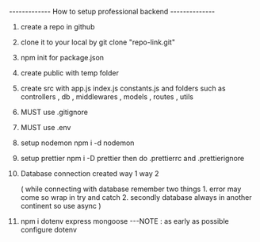------------- How to setup professional backend --------------

1. create a repo in github
2. clone it to your local by git clone "repo-link.git"

3. npm init for package.json
4. create public with temp folder
5. create src with app.js index.js constants.js and folders such as
   controllers , db , middlewares , models , routes , utils
6. MUST use .gitignore
7. MUST use .env

8. setup nodemon npm i -d nodemon
9. setup prettier npm i -D prettier
   then do .prettierrc and .prettierignore

10. Database connection created
    way 1
    way 2

    ( while connecting with database remember two things 1. error may come so wrap in try and catch 2. secondly database always in another continent so use async )

11. npm i dotenv express mongoose
    ---NOTE : as early as possible configure dotenv
